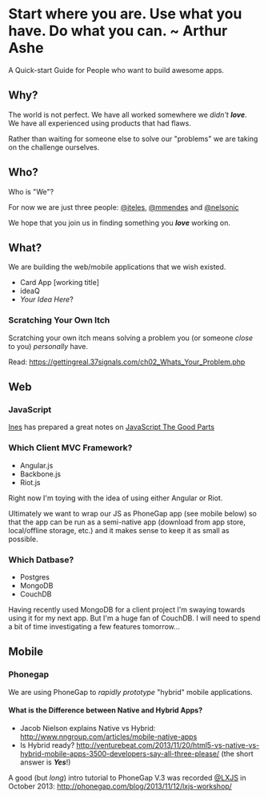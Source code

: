 Start where you are. Use what you have. Do what you can. ~ Arthur Ashe
==========

A Quick-start Guide for People who want to build awesome apps.

## Why?

The world is not perfect.
We have all worked somewhere we *didn't* ***love***. <br />
We have all experienced using products that had flaws.

Rather than waiting for someone else to solve our "problems" we are taking on the challenge ourselves.


## Who?

Who is "We"?

For now we are just three people: 
[@iteles](https://twitter.com/iteles),  [@mmendes](https://github.com/mmendes999)
and 
[@nelsonic](https://twitter.com/nelsonic)


We hope that you join us in finding something you ***love*** working on.


## What?

We are building the web/mobile applications that we wish existed.

- Card App [working title]
- ideaQ
- *Your Idea Here*?


### Scratching Your Own Itch


Scratching your own itch means solving a problem you (or someone *close* to you) *personally* have.

Read:
https://gettingreal.37signals.com/ch02_Whats_Your_Problem.php


## Web

### JavaScript

[Ines](http://github.com/iteles) has prepared a great notes on
[JavaScript The Good Parts](https://github.com/iteles/Javascript-the-Good-Parts/blob/master/Notes-on-Javascript-the-Good-Parts.md)


### Which Client MVC Framework?

- Angular.js
- Backbone.js
- Riot.js

Right now I'm toying with the idea of using either Angular or Riot.

Ultimately we want to wrap our JS as PhoneGap app (see mobile below)
so that the app can be run as a semi-native app (download from app store,
local/offline storage, etc.) and it makes sense to keep it as small as possible.



### Which Datbase?

- Postgres
- MongoDB
- CouchDB

Having recently used MongoDB for a client project I'm swaying towards using it
for my next app. But I'm a huge fan of CouchDB.
I will need to spend a bit of time investigating a few features tomorrow...



## Mobile

### Phonegap

We are using PhoneGap to *rapidly prototype* "hybrid" mobile applications.

#### What is the Difference between Native and Hybrid Apps?

- Jacob Nielson explains Native vs Hybrid: 
http://www.nngroup.com/articles/mobile-native-apps
- Is Hybrid ready? http://venturebeat.com/2013/11/20/html5-vs-native-vs-hybrid-mobile-apps-3500-developers-say-all-three-please/ (the short answer is ***Yes***!)

A good (but *long*) intro tutorial to PhoneGap V.3 was recorded 
[@LXJS](http://2013.lxjs.org/guide) in October 2013: 
http://phonegap.com/blog/2013/11/12/lxjs-workshop/

